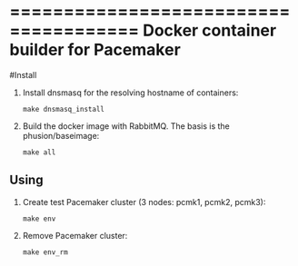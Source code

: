 ======================================
Docker container builder for Pacemaker
======================================

#Install
  1. Install dnsmasq for the resolving hostname of containers:
  
      `make dnsmasq_install`
  
  2. Build the docker image with RabbitMQ. The basis is the phusion/baseimage:
  
      `make all`

Using
-----
  1. Create test Pacemaker cluster (3 nodes: pcmk1, pcmk2, pcmk3):
  
      `make env`
  
  2. Remove Pacemaker cluster:
  
      `make env_rm`

